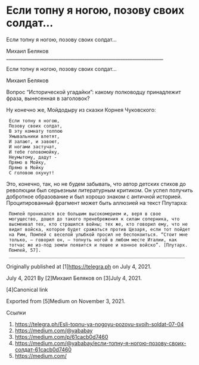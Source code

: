 #    Если топну я ногою, позову своих солдат…
   Если топну я ногою, позову своих солдат…

   Михаил Беляков
     __________________________________________________________________

Если топну я ногою, позову своих солдат…

   Михаил Беляков

   Вопрос “Исторической угадайки”: какому полководцу принадлежит фраза,
   вынесенная в заголовок?

   Ну конечно же, Мойдодыру из сказки Корнея Чуковского:

     Если топну я ногою,
     Позову своих солдат,
     В эту комнату толпою
     Умывальники влетят,
     И залают, и завоют,
     И ногами застучат,
     И тебе головомойку,
     Неумытому, дадут -
     Прямо в Мойку,
     Прямо в Мойку
     С головою окунут!

   Это, конечно, так, но не будем забывать, что автор детских стихов до
   революции был серьезным литературным критиком. Он успел получить
   добротное образование и был хорошо знаком с античной историей.
   Процитированный фрагмент может быть аллюзией на текст Плутарха:

     Помпей проникался все большим высокомерием и, веря в свое
     могущество, дошел до такого пренебрежения к силам соперника, что
     высмеивал тех, кто страшился войны; тех же, кто говорил ему, что не
     видит войска, которое будет сражаться против Цезаря, если тот пойдет
     на Рим, Помпей с веселой улыбкой просил не беспокоиться. “Стоит мне
     только, — говорил он, — топнуть ногой в любом месте Италии, как
     тотчас же из-под земли появится и пешее и конное войско”. [Плутарх.
     Помпей, 57].
     __________________________________________________________________

   Originally published at [1]https://telegra.ph on July 4, 2021.

<time>July 4, 2021</time>
   By [2]Михаил Беляков on [3]July 4, 2021.

   [4]Canonical link

   Exported from [5]Medium on November 3, 2021.

Ссылки

   1. https://telegra.ph/Esli-topnu-ya-nogoyu-pozovu-svoih-soldat-07-04
   2. https://medium.com/@yababay
   3. https://medium.com/p/61cacb0d7460
   4. https://medium.com/@yababay/если-топну-я-ногою-позову-своих-солдат-61cacb0d7460
   5. https://medium.com/
